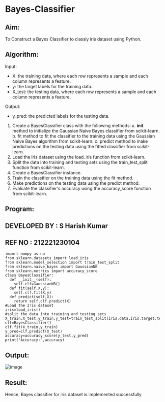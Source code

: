 # Bayes-Classifier

## Aim:
To Construct a Bayes Classifier to classiy iris dataset using Python.
## Algorithm:
Input: 
- X: the training data, where each row represents a sample and each column represents a feature.
- y: the target labels for the training data.
- X_test: the testing data, where each row represents a sample and each column represents a feature.

Output:
- y_pred: the predicted labels for the testing data.

1. Create a BayesClassifier class with the following methods:
   a. __init__ method to initialize the Gaussian Naive Bayes classifier from scikit-learn.
   b. fit method to fit the classifier to the training data using the Gaussian Naive Bayes algorithm from scikit-learn.
   c. predict method to make predictions on the testing data using the fitted classifier from scikit-learn.
2. Load the Iris dataset using the load_iris function from scikit-learn.
3. Split the data into training and testing sets using the train_test_split function from scikit-learn.
4. Create a BayesClassifier instance.
5. Train the classifier on the training data using the fit method.
6. Make predictions on the testing data using the predict method.
7. Evaluate the classifier's accuracy using the accuracy_score function from scikit-learn.

## Program:
## DEVELOPED BY : S Harish Kumar
## REF NO : 212221230104
```
import numpy as np
from sklearn.datasets import load_iris
from sklearn.model_selection import train_test_split
from sklearn.naive_bayes import GaussianNB
from sklearn.metrics import accuracy_score
class BayesClassifier:
  def __init__(self):
    self.clf=GaussianNB()
  def fit(self,X,y):
    self.clf.fit(X,y)
  def predict(self,X):
    return self.clf.predict(X)
#Load the Iris dataset
iris=load_iris()
#split the data into training and testing sets
X_train,X_test,y_train,y_test=train_test_split(iris.data,iris.target,test_size=0.3,random_state=38)
clf=BayesClassifier()
clf.fit(X_train,y_train)
y_pred=clf.predict(X_test)
accuracy=accuracy_score(y_test,y_pred)
print("Accuracy:",accuracy)
```
## Output:
![image](https://github.com/Syam-tej/Bayes-Classifier/assets/93427224/9ce36739-7956-49ee-b058-fee80f2a9eff)

## Result:
Hence, Bayes classifier for iris dataset is implemented successfully



